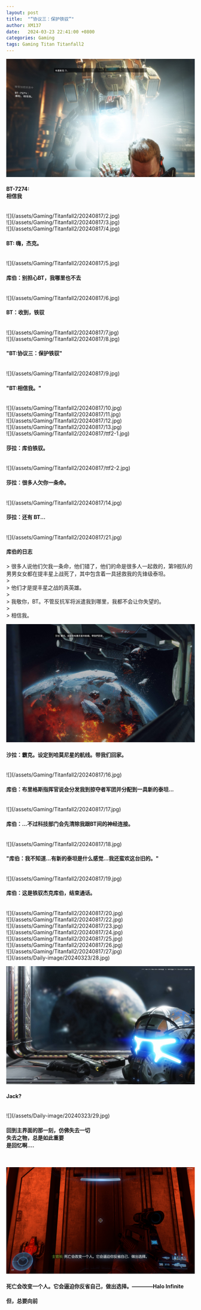 ```yaml
---
layout: post
title:  "“协议三：保护铁驭”"
author: XM137
date:   2024-03-23 22:41:00 +0800
categories: Gaming
tags: Gaming Titan Titanfall2
---
```



![](/assets/Gaming/Titanfall2/20240817/1.jpg)
<h4> BT-7274: <br>相信我</h4> <br>
![](/assets/Gaming/Titanfall2/20240817/2.jpg)<br>
![](/assets/Gaming/Titanfall2/20240817/3.jpg)<br>
![](/assets/Gaming/Titanfall2/20240817/4.jpg)
<h4>BT: 嗨，杰克。</h4> <br>
![](/assets/Gaming/Titanfall2/20240817/5.jpg)
<h4>库伯：别担心BT，我哪里也不去</h4> <br>
![](/assets/Gaming/Titanfall2/20240817/6.jpg)
<h4>BT：收到，铁驭</h4> <br>
![](/assets/Gaming/Titanfall2/20240817/7.jpg)<br>
![](/assets/Gaming/Titanfall2/20240817/8.jpg)
<h4> "BT:协议三：保护铁驭" </h4> <br>
![](/assets/Gaming/Titanfall2/20240817/9.jpg)
<h4>"BT:相信我。"</h4> <br>
![](/assets/Gaming/Titanfall2/20240817/10.jpg)<br>
![](/assets/Gaming/Titanfall2/20240817/11.jpg)<br>
![](/assets/Gaming/Titanfall2/20240817/12.jpg)<br>
![](/assets/Gaming/Titanfall2/20240817/13.jpg)<br>
![](/assets/Gaming/Titanfall2/20240817/ttf2-1.jpg)
<h4>莎拉：库伯铁驭。</h4> <br>
![](/assets/Gaming/Titanfall2/20240817/ttf2-2.jpg)
<h4>莎拉：很多人欠你一条命。</h4> <br>
![](/assets/Gaming/Titanfall2/20240817/14.jpg)
<h4>莎拉：还有 BT...</h4> <br>
![](/assets/Gaming/Titanfall2/20240817/21.jpg)
<h4>库伯的日志 </h4>
> 很多人说他们欠我一条命，他们错了，他们的命是很多人一起救的，第9舰队的男男女女都在提丰星上战死了，其中包含着一具拯救我的先锋级泰坦。 <br> 
> <br>
> 他们才是提丰星之战的真英雄。<br>
> <br>
> 我敬你，BT。不管反抗军将派遣我到哪里，我都不会让你失望的。<br>
> <br>
> 相信我。 <br>

![](/assets/Gaming/Titanfall2/20240817/15.jpg)
<h4>沙拉：霸克。设定到哈莫尼星的航线。带我们回家。</h4> <br>
![](/assets/Gaming/Titanfall2/20240817/16.jpg)
<h4>库伯：布里格斯指挥官说会分发我到掠夺者军团并分配到一具新的泰坦...</h4><br>
![](/assets/Gaming/Titanfall2/20240817/17.jpg)
<h4>库伯：...不过科技部门会先清除我跟BT间的神经连接。</h4><br>
![](/assets/Gaming/Titanfall2/20240817/18.jpg)
<h4>"库伯：我不知道...有新的泰坦是什么感觉...我还蛮欢这台旧的。"</h4> <br>
![](/assets/Gaming/Titanfall2/20240817/19.jpg)
<h4>库伯：这是铁驭杰克库伯，结束通话。</h4> <br>
![](/assets/Gaming/Titanfall2/20240817/20.jpg)<br>
![](/assets/Gaming/Titanfall2/20240817/22.jpg)<br>
![](/assets/Gaming/Titanfall2/20240817/23.jpg)<br>
![](/assets/Gaming/Titanfall2/20240817/24.jpg)<br>
![](/assets/Gaming/Titanfall2/20240817/25.jpg)<br>
![](/assets/Gaming/Titanfall2/20240817/26.jpg)<br>
![](/assets/Gaming/Titanfall2/20240817/27.jpg)<br>
![](/assets/Daily-image/20240323/28.jpg)<br>

![](/assets/Daily-image/20240323/30-1.jpg)
<h4> Jack? </h4> <br>
![](/assets/Daily-image/20240323/29.jpg)


#### 回到主界面的那一刻，仿佛失去一切<br> 失去之物，总是如此重要<br> 是回忆啊....<br> 
<br>

![](/assets/Daily-image/20240323/0502.jpg)
#### 死亡会改变一个人。它会逼迫你反省自己，做出选择。————Halo Infinite <br>
#### 但，总要向前<br>